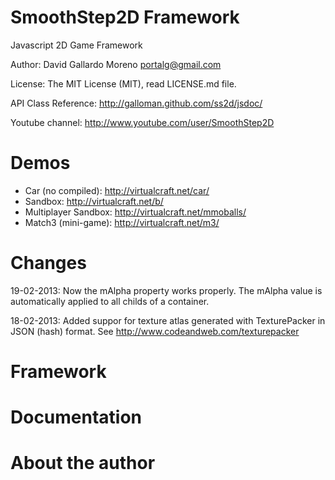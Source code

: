 SmoothStep2D Framework
======================

Javascript 2D Game Framework

Author: David Gallardo Moreno <portalg@gmail.com>

License: The MIT License (MIT), read LICENSE.md file.

API Class Reference: http://galloman.github.com/ss2d/jsdoc/

Youtube channel: http://www.youtube.com/user/SmoothStep2D

Demos
==========

- Car (no compiled): http://virtualcraft.net/car/
- Sandbox: http://virtualcraft.net/b/
- Multiplayer Sandbox: http://virtualcraft.net/mmoballs/
- Match3 (mini-game): http://virtualcraft.net/m3/

Changes
=======

19-02-2013:
Now the mAlpha property works properly. The mAlpha value is automatically applied to all childs of a container.

18-02-2013:
Added suppor for texture atlas generated with TexturePacker in JSON (hash) format. See http://www.codeandweb.com/texturepacker


Framework
=========


Documentation
=============


About the author
================